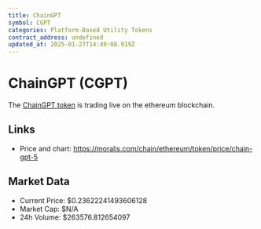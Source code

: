```yaml
---
title: ChainGPT
symbol: CGPT
categories: Platform-Based Utility Tokens
contract_address: undefined
updated_at: 2025-01-27T14:49:08.919Z
---
```


# ChainGPT (CGPT)
The [ChainGPT token](https://moralis.com/chain/ethereum/token/price/chain-gpt-5) is trading live on the ethereum blockchain.

## Links
- Price and chart: https://moralis.com/chain/ethereum/token/price/chain-gpt-5

## Market Data
- Current Price: $0.23622241493606128
- Market Cap: $N/A
- 24h Volume: $263576.812654097
